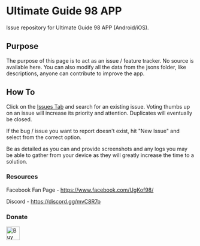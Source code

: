 # Ultimate Guide 98 APP

Issue repository for Ultimate Guide 98 APP (Android/iOS).

## Purpose

The purpose of this page is to act as an issue / feature tracker. No source is available here. You can also modify all the data from the jsons folder, like descriptions, anyone can contribute to improve the app.

## How To

Click on the [Issues Tab](https://github.com/finalpets/ultimate-guide-98-data/issues) and search for an existing issue. Voting thumbs up on an issue will increase its priority and attention. Duplicates will eventually be closed.

If the bug / issue you want to report doesn't exist, hit "New Issue" and select from the correct option.

Be as detailed as you can and provide screenshots and any logs you may be able to gather from your device as they will greatly increase the time to a solution.

### Resources

Facebook Fan Page - https://www.facebook.com/UgKof98/

Discord - https://discord.gg/mvC8R7p

### Donate
<a href='https://ko-fi.com/G2G11VE3M' target='_blank'><img height='36' style='border:0px;height:36px;' src='https://cdn.ko-fi.com/cdn/kofi1.png?v=2' border='0' alt='Buy Me a Coffee at ko-fi.com' /></a>
